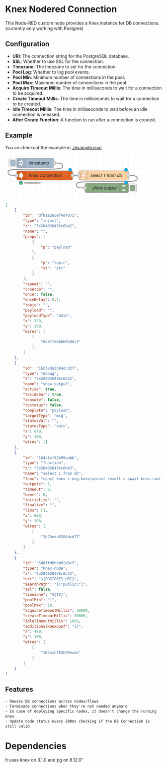 # Knex Nodered Connection

This Node-RED custom node provides a Knex instance for DB connections. (currently only working with Postgres)

## Configuration

- **URI**: The connection string for the PostgreSQL database.
- **SSL**: Whether to use SSL for the connection.
- **Timezone**: The timezone to set for the connection.
- **Pool Log**: Whether to log pool events.
- **Pool Min**: Minimum number of connections in the pool.
- **Pool Max**: Maximum number of connections in the pool.
- **Acquire Timeout Millis**: The time in milliseconds to wait for a connection to be acquired.
- **Create Timeout Millis**: The time in milliseconds to wait for a connection to be created.
- **Idle Timeout Millis**: The time in milliseconds to wait before an idle connection is released.
- **After Create Function**: A function to run after a connection is created.

## Example

You an checkout the example in [./example.json](https://github.com/ErickWendel/nodered-knex-connection/blob/main/examples/example.json)

![Node-RED flow](./example.png)

```json
[
    {
        "id": "df81e2e5ef4d4071",
        "type": "inject",
        "z": "5e284026436c6b42",
        "name": "",
        "props": [
            {
                "p": "payload"
            },
            {
                "p": "topic",
                "vt": "str"
            }
        ],
        "repeat": "",
        "crontab": "",
        "once": false,
        "onceDelay": 0.1,
        "topic": "",
        "payload": "",
        "payloadType": "date",
        "x": 320,
        "y": 100,
        "wires": [
            [
                "6d8ffd6bbb02d8cf"
            ]
        ]
    },
    {
        "id": "1b23eda5384dcd27",
        "type": "debug",
        "z": "5e284026436c6b42",
        "name": "show output",
        "active": true,
        "tosidebar": true,
        "console": false,
        "tostatus": false,
        "complete": "payload",
        "targetType": "msg",
        "statusVal": "",
        "statusType": "auto",
        "x": 870,
        "y": 100,
        "wires": []
    },
    {
        "id": "164a1ef82b99eabb",
        "type": "function",
        "z": "5e284026436c6b42",
        "name": "select 1 from db",
        "func": "const knex = msg.knex\nconst result = await knex.raw(`\n            SELECT 1 as result;\n        `);\n\nmsg.payload = result.rows[0].result; \n\nreturn msg;",
        "outputs": 1,
        "timeout": 0,
        "noerr": 0,
        "initialize": "",
        "finalize": "",
        "libs": [],
        "x": 680,
        "y": 100,
        "wires": [
            [
                "1b23eda5384dcd27"
            ]
        ]
    },
    {
        "id": "6d8ffd6bbb02d8cf",
        "type": "knex-node",
        "z": "5e284026436c6b42",
        "uri": "${POSTGRES_URI}",
        "searchPath": "[\"public\"]",
        "ssl": false,
        "timezone": "${TZ}",
        "poolMin": "1",
        "poolMax": 10,
        "acquireTimeoutMillis": 30000,
        "createTimeoutMillis": 30000,
        "idleTimeoutMillis": 1000,
        "additionalKnexConf": "{}",
        "x": 490,
        "y": 100,
        "wires": [
            [
                "164a1ef82b99eabb"
            ]
        ]
    }
]
```
## Features
    - Reuses DB connections across nodes/flows
    - Terminate connections when they're not needed anymore
    - In case of deploying specific nodes, it doesn't change the running ones
    - Update node status every 200ms checking if the DB Connection is still valid

# Dependencies

It uses knex on 3.1.0 and pg on 8.12.0"